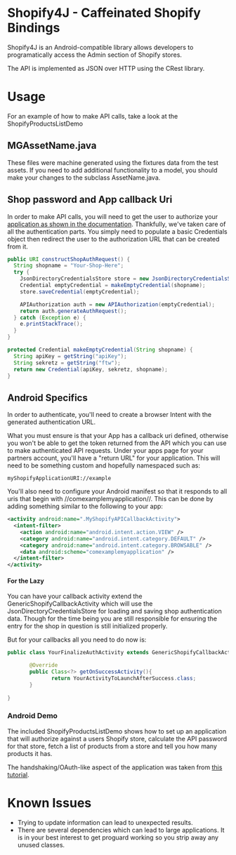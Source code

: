 # Shopify4J - Caffeinated Shopify Bindings #

Shopify4J is an Android-compatible library allows developers to programatically access the Admin section of Shopify stores.

The API is implemented as JSON over HTTP using the CRest library.

# Usage #

For an example of how to make API calls, take a look at the ShopifyProductsListDemo

## MGAssetName.java ##

These files were machine generated using the fixtures data from the test assets.  If you need to add additional
functionality to a model, you should make your changes to the subclass AssetName.java.

## Shop password and App callback Uri ##

In order to make API calls, you will need to get the user to authorize your [application as shown in the documentation](http://api.shopify.com/authentication.html).
Thankfully, we've taken care of all the authentication parts.  You simply need to populate a basic Credentials object then redirect the user to
the authorization URL that can be created from it.

```java
public URI constructShopAuthRequest() {
  String shopname = "Your-Shop-Here";
  try {
    JsonDirectoryCredentialsStore store = new JsonDirectoryCredentialsStore(new File("/tmp"));
    Credential emptyCredential = makeEmptyCredential(shopname);
    store.saveCredential(emptyCredential);

    APIAuthorization auth = new APIAuthorization(emptyCredential);
    return auth.generateAuthRequest();
  } catch (Exception e) {
    e.printStackTrace();
  }
}

protected Credential makeEmptyCredential(String shopname) {
  String apiKey = getString("apiKey");
  String sekretz = getString("ftw");
  return new Credential(apiKey, sekretz, shopname);
}
```

## Android Specifics ##
In order to authenticate, you'll need to create a browser Intent with the generated authentication URL.

What you must ensure is that your App has a callback uri defined, otherwise you won't be able to get the token returned from the API which you
can use to make authenticated API requests.  Under your apps page for your partners account, you'll have a "return URL" for your application.
This will need to be something custom and hopefully namespaced such as:

    myShopifyApplicationURI://example

You'll also need to configure your Android manifest so that it responds to all uris that begin with //comexamplemyapplication//.
This can be done by adding something similar to the following to your app:

```xml
<activity android:name=".MyShopifyAPICallbackActivity">
  <intent-filter>
    <action android:name="android.intent.action.VIEW" />
    <category android:name="android.intent.category.DEFAULT" />
    <category android:name="android.intent.category.BROWSABLE" />
    <data android:scheme="comexamplemyapplication" />
  </intent-filter>
</activity>
```

#### For the Lazy ####

You can have your callback activity extend the GenericShopifyCallbackActivity which will use the JsonDirectoryCredentialsStore for loading
and saving shop authentication data.  Though for the time being you are still responsible for ensuring the entry for the shop in question
is still initialized properly.

But for your callbacks all you need to do now is:

```java
public class YourFinalizeAuthActivity extends GenericShopifyCallbackActivity {

       @Override
       public Class<?> getOnSuccessActivity(){
       	      return YourActivityToLaunchAfterSuccess.class;
       }
       
}
```

### Android Demo ####

The included ShopifyProductsListDemo shows how to set up an application that will authorize against a users
Shopify store, calculate the API password for that store, fetch a list of products from a store and tell you
how many products it has.

The handshaking/OAuth-like aspect of the application was taken from [this tutorial](http://donpark.org/blog/2009/01/24/android-client-side-oauth).

# Known Issues #

* Trying to update information can lead to unexpected results.
* There are several dependencies which can lead to large applications.  It is in your best interest to
  get proguard working so you strip away any unused classes.